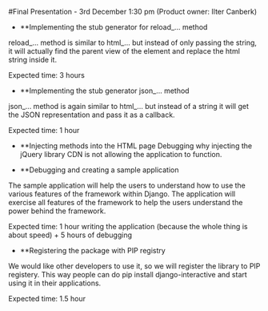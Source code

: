 #Final Presentation - 3rd December 1:30 pm (Product owner: Ilter Canberk)


* **Implementing the stub generator for reload_... method

reload_... method is similar to html_... but instead of only passing the string, it will actually find the parent view of the element and replace the html string inside it.

Expected time: 3 hours

* **Implementing the stub generator json_... method

json_... method is again similar to html_... but instead of a string it will get the JSON representation and pass it as a callback.

Expected time: 1 hour

* **Injecting methods into the HTML page
Debugging why injecting the jQuery library CDN is not allowing the application to function.

* **Debugging and creating a sample application

The sample application will help the users to understand how to use the various features of the framework within Django. The application will exercise all features of the framework to help the users understand the power behind the framework.

Expected time: 1 hour writing the application (because the whole thing is about speed) + 5 hours of debugging

* **Registering the package with PIP registry

We would like other developers to use it, so we will register the library to PIP registery. This way people can do pip install django-interactive and start using it in their applications.

Expected time: 1.5 hour
